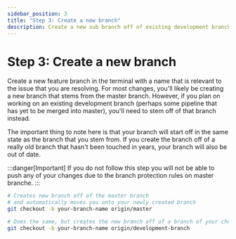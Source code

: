 ```yaml
---
sidebar_position: 3
title: "Step 3: Create a new branch"
description: Create a new sub branch off of existing development branches
---
```


# Step 3: Create a new branch

Create a new feature branch in the terminal with a name that is relevant 
to the issue that you are resolving. For most changes, you'll likely
be creating a new branch that stems from the master branch. However, if you
plan on working on an existing development branch (perhaps some pipeline
that has yet to be merged into master), you'll need to stem off of that
branch instead. 

The important thing to note here is that your branch will start off in the
same state as the branch that you stem from. If you create the branch off of
a really old branch that hasn't been touched in years, your branch will also
be out of date.

:::danger[Important]
If you do not follow this step you will not be able to push any of your 
changes due to the branch protection rules on master branche.
:::


```bash
# Creates new branch off of the master branch
# and automatically moves you onto your newly created branch
git checkout -b your-branch-name origin/master 

# Does the same, but creates the new branch off of a branch of your choosing 
git checkout -b your-branch-name origin/development-branch
```
